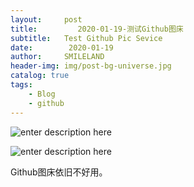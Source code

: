 ```yaml
---
layout:     post
title:         2020-01-19-测试Github图床
subtitle:   Test Github Pic Sevice
date:        2020-01-19
author:     SMILELAND
header-img: img/post-bg-universe.jpg
catalog: true
tags:
    - Blog
    - github
---
```


![enter description here](https://github.com/smilelandchr/githubimg/小书匠/1579407525089.png)

![enter description here](https://i.loli.net/2020/01/19/QrzWgK95cXCaoIO.png)

Github图床依旧不好用。